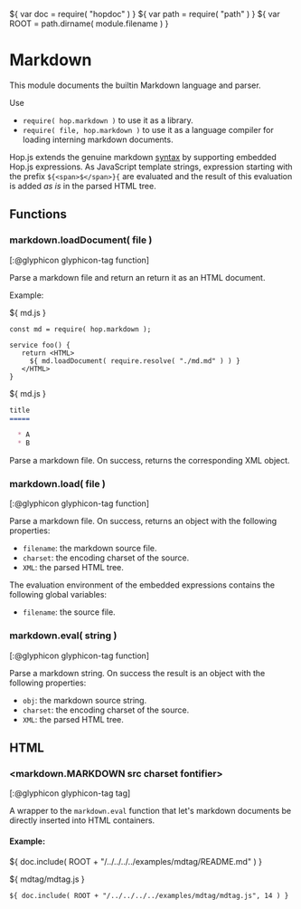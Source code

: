 ${ var doc = require( "hopdoc" ) }
${ var path = require( "path" ) }
${ var ROOT = path.dirname( module.filename ) }

Markdown
========

This module documents the builtin Markdown language and parser.

Use 

  * `require( hop.markdown )` to use it as a library.
  * `require( file, hop.markdown )` to use it as a language compiler for
loading interning markdown documents. 
  
  
Hop.js extends the genuine markdown
[syntax](http://daringfireball.net/projects/markdown/syntax) by
supporting embedded Hop.js expressions.  As JavaScript template
strings, expression starting with the prefix `${<span>$</span>}{` are
evaluated and the result of this evaluation is added _as is_ in the parsed
HTML tree.


Functions
---------

### markdown.loadDocument( file ) ###
[:@glyphicon glyphicon-tag function]

Parse a markdown file and return an return it as an HTML document.

Example:

${ <span class="label label-info">md.js</span> }

```hopscript
const md = require( hop.markdown );

service foo() {
   return <HTML>
     ${ md.loadDocument( require.resolve( "./md.md" ) ) }
   </HTML>
}
```

${ <span class="label label-info">md.js</span> }

```markdown
title
=====

  * A
  * B
```

Parse a markdown file. On success, returns the corresponding XML object.


### markdown.load( file ) ###
[:@glyphicon glyphicon-tag function]

Parse a markdown file. On success, returns an object with the following
properties:

 * `filename`: the markdown source file.
 * `charset`: the encoding charset of the source.
 * `XML`: the parsed HTML tree.

The evaluation environment of the embedded expressions contains the following
global variables:

 * `filename`: the source file.


### markdown.eval( string ) ###
[:@glyphicon glyphicon-tag function]

Parse a markdown string. On success the result is an object with the
following properties:

 * `obj`: the markdown source string.
 * `charset`: the encoding charset of the source.
 * `XML`: the parsed HTML tree.


HTML
----

### <markdown.MARKDOWN src charset fontifier> ###
[:@glyphicon glyphicon-tag tag]

A wrapper to the `markdown.eval` function that let's markdown documents
be directly inserted into HTML containers.

#### Example: ####

${ doc.include( ROOT + "/../../../../examples/mdtag/README.md" ) }

${ <span class="label label-info">mdtag/mdtag.js</span> }

```hopscript
${ doc.include( ROOT + "/../../../../examples/mdtag/mdtag.js", 14 ) }
```

